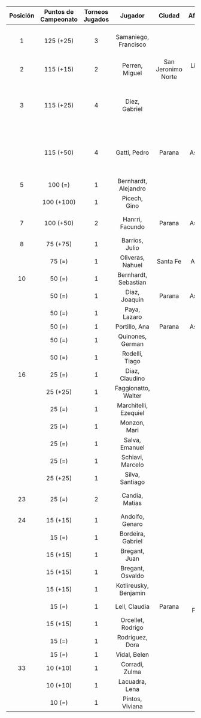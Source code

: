 |  Posición  |  Puntos de Campeonato  |  Torneos Jugados  |        Jugador        |       Ciudad       |  Afiliación  |              Puntos sumados               |
|:----------:|:----------------------:|:-----------------:|:---------------------:|:------------------:|:------------:|:-----------------------------------------:|
|     1      |       125 (+25)        |         3         | Samaniego, Francisco  |                    |              |      75 (T04) + 25 (T05) + 25 (T03)       |
|     2      |       115 (+15)        |         2         |    Perren, Miguel     | San Jeronimo Norte | Libertad SJN |           100 (T04) + 15 (T05)            |
|     3      |       115 (+25)        |         4         |     Diez, Gabriel     |                    |              | 50 (T01) + 25 (T05) + 25 (T04) + 15 (T03) |
|            |       115 (+50)        |         4         |     Gatti, Pedro      |       Parana       |   Aspatem    | 50 (T05) + 25 (T04) + 25 (T01) + 15 (T03) |
|     5      |        100 (=)         |         1         | Bernhardt, Alejandro  |                    |              |                 100 (T01)                 |
|            |       100 (+100)       |         1         |     Picech, Gino      |                    |              |                 100 (T05)                 |
|     7      |       100 (+50)        |         2         |    Hanrri, Facundo    |       Parana       |   Aspatem    |            50 (T05) + 50 (T04)            |
|     8      |        75 (+75)        |         1         |    Barrios, Julio     |                    |              |                 75 (T05)                  |
|            |         75 (=)         |         1         |   Oliveras, Nahuel    |      Santa Fe      |   AteMeLi    |                 75 (T01)                  |
|     10     |         50 (=)         |         1         | Bernhardt, Sebastian  |                    |              |                 50 (T01)                  |
|            |         50 (=)         |         1         |     Diaz, Joaquin     |       Parana       |   Aspatem    |                 50 (T03)                  |
|            |         50 (=)         |         1         |     Paya, Lazaro      |                    |              |                 50 (T04)                  |
|            |         50 (=)         |         1         |     Portillo, Ana     |       Parana       |   Aspatem    |                 50 (T03)                  |
|            |         50 (=)         |         1         |   Quinones, German    |                    |              |                 50 (T03)                  |
|            |         50 (=)         |         1         |    Rodelli, Tiago     |                    |              |                 50 (T03)                  |
|     16     |         25 (=)         |         1         |    Diaz, Claudino     |                    |              |                 25 (T01)                  |
|            |        25 (+25)        |         1         |  Faggionatto, Walter  |                    |              |                 25 (T05)                  |
|            |         25 (=)         |         1         | Marchitelli, Ezequiel |                    |              |                 25 (T03)                  |
|            |         25 (=)         |         1         |     Monzon, Mari      |                    |              |                 25 (T01)                  |
|            |         25 (=)         |         1         |    Salva, Emanuel     |                    |              |                 25 (T03)                  |
|            |         25 (=)         |         1         |   Schiavi, Marcelo    |                    |              |                 25 (T03)                  |
|            |        25 (+25)        |         1         |    Silva, Santiago    |                    |              |                 25 (T05)                  |
|     23     |         25 (=)         |         2         |    Candia, Matias     |                    |              |            15 (T03) + 10 (T04)            |
|     24     |        15 (+15)        |         1         |    Andolfo, Genaro    |                    |              |                 15 (T05)                  |
|            |         15 (=)         |         1         |   Bordeira, Gabriel   |                    |              |                 15 (T03)                  |
|            |        15 (+15)        |         1         |     Bregant, Juan     |                    |              |                 15 (T05)                  |
|            |        15 (+15)        |         1         |   Bregant, Osvaldo    |                    |              |                 15 (T05)                  |
|            |        15 (+15)        |         1         | Kotlireusky, Benjamin |                    |              |                 15 (T05)                  |
|            |         15 (=)         |         1         |     Lell, Claudia     |       Parana       | Tiro Federal |                 15 (T03)                  |
|            |        15 (+15)        |         1         |   Orcellet, Rodrigo   |                    |              |                 15 (T05)                  |
|            |         15 (=)         |         1         |    Rodriguez, Dora    |                    |              |                 15 (T03)                  |
|            |         15 (=)         |         1         |     Vidal, Belen      |                    |              |                 15 (T03)                  |
|     33     |        10 (+10)        |         1         |    Corradi, Zulma     |                    |              |                 10 (T05)                  |
|            |        10 (+10)        |         1         |    Lacuadra, Lena     |                    |              |                 10 (T05)                  |
|            |         10 (=)         |         1         |    Pintos, Viviana    |                    |              |                 10 (T03)                  |